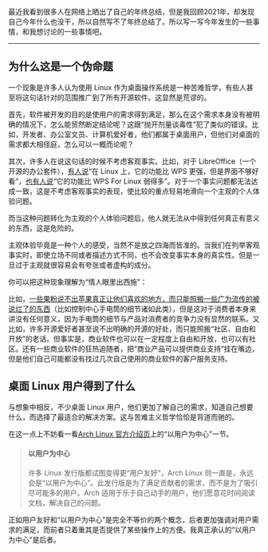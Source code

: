 最近我看到很多人在网络上晒出了自己的年终总结，但是我回顾2021年，却发现自己今年什么也没干，所以自然写不了年终总结了。所以写一写今年发生的一些事情，和我想讨论的一些事情吧。

---

## 为什么这是一个伪命题

一个现象是许多人认为使用 Linux 作为桌面操作系统是一种苦难哲学，有些人甚至将这句话针对的范围推广到了所有开源软件。这显然是荒谬的。

首先，软件被开发的目的是使用户的需求得到满足，那么在这个需求本身没有被明确的情况下，怎么能贸然断定结论呢？这跟“抛开剂量谈毒性”犯了类似的错误。比如，开发者、办公室文员、计算机爱好者，他们都属于桌面用户，但他们对桌面的需求都大相径庭，怎么可以一概而论呢？

其次，许多人在说这句话的时候不考虑客观事实。比如，对于 LibreOffice（一个开源的办公套件），[有人说](https://www.zhihu.com/search?type=content&q=libreoffice%20wps)“在 Linux 上，它的功能比 WPS 更强，但是界面不够好看”，[也有人说](https://www.zhihu.com/search?type=content&q=libreoffice%20wps)“它的功能比 WPS  For Linux 弱得多”。对于一个事实问题都无法达成一致，这是不考虑客观事实的表现，使比较的重点轻易地滑向一个主观的个人体验问题。

而当这种问题转化为主观的个人体验问题后，他人就无法从中得到任何真正有意义的东西，这是危险的。

主观体验毕竟是一种个人的感受，当然不是放之四海而皆准的。当我们在列举客观事实时，即使立场不同或者描述方式不同，也不会改变事实本身的真实性。但是一旦过于主观就很容易会有夸张或者虚构的成分。

你可以把这种现象理解为“情人眼里出西施”：

比如，[一些果粉说不出苹果真正让他们喜欢的地方，而只能照搬一些广为流传的被说烂了的东西](https://www.zhihu.com/search?type=content&q=%E8%8B%B9%E6%9E%9C%20%E7%BB%86%E8%8A%82%20%E6%9E%81%E8%87%B4)（比如控制中心手电筒的细节诸如此类），但是这对于消费者本身来讲没有任何意义，因为手电筒的细节与产品对消费者的竞争力没有显然的联系。又比如，许多开源爱好者甚至说不出明确的开源的好处，而只能照搬“社区、自由和开放”的老话。但事实是，商业软件也可以在一定程度上自由和开放，也可以有社区。还有一些商业软件的狂热追随者，把“商业产品可以提供商业支持”挂在嘴边，但是他们自己可能都没有找过几次自己使用的商业软件的客户服务支持。

## 桌面 Linux 用户得到了什么

与想象中相反，不少桌面 Linux 用户，他们更加了解自己的需求，知道自己想要什么，而选择了最适合的解决方案。这与苦难主义哲学恰恰是背道而驰的。

在这一点上不妨看一看[Arch Linux 官方介绍页](https://wiki.archlinux.org/title/Arch_Linux_(%E7%AE%80%E4%BD%93%E4%B8%AD%E6%96%87))上的“以用户为中心”一节。

> #### 以用户为中心
>
> 许多 Linux 发行版都试图变得更“用户友好”，Arch Linux 则一直是，永远会是“以用户为中心”。此发行版是为了满足贡献者的需求，而不是为了吸引尽可能多的用户。Arch 适用于乐于自己动手的用户，他们愿意花时间阅读文档，解决自己的问题。

正如用户友好和“以用户为中心”是完全不等价的两个概念，后者更加强调对用户需求的满足，而前者只着重其是否提供了某些操作上的方便。我真正承认的“以用户为中心”是后者。

